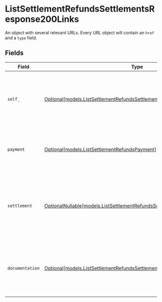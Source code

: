 # ListSettlementRefundsSettlementsResponse200Links

An object with several relevant URLs. Every URL object will contain an `href` and a `type` field.


## Fields

| Field                                                                                                                                              | Type                                                                                                                                               | Required                                                                                                                                           | Description                                                                                                                                        |
| -------------------------------------------------------------------------------------------------------------------------------------------------- | -------------------------------------------------------------------------------------------------------------------------------------------------- | -------------------------------------------------------------------------------------------------------------------------------------------------- | -------------------------------------------------------------------------------------------------------------------------------------------------- |
| `self_`                                                                                                                                            | [Optional[models.ListSettlementRefundsSettlementsSelf]](../models/listsettlementrefundssettlementsself.md)                                         | :heavy_minus_sign:                                                                                                                                 | In v2 endpoints, URLs are commonly represented as objects with an `href` and `type` field.                                                         |
| `payment`                                                                                                                                          | [Optional[models.ListSettlementRefundsPayment]](../models/listsettlementrefundspayment.md)                                                         | :heavy_minus_sign:                                                                                                                                 | The API resource URL of the [payment](get-payment) that this refund belongs to.                                                                    |
| `settlement`                                                                                                                                       | [OptionalNullable[models.ListSettlementRefundsSettlement]](../models/listsettlementrefundssettlement.md)                                           | :heavy_minus_sign:                                                                                                                                 | The API resource URL of the [settlement](get-settlement) this refund has been settled with. Not present if not yet settled.                        |
| `documentation`                                                                                                                                    | [Optional[models.ListSettlementRefundsSettlementsResponse200Documentation]](../models/listsettlementrefundssettlementsresponse200documentation.md) | :heavy_minus_sign:                                                                                                                                 | In v2 endpoints, URLs are commonly represented as objects with an `href` and `type` field.                                                         |